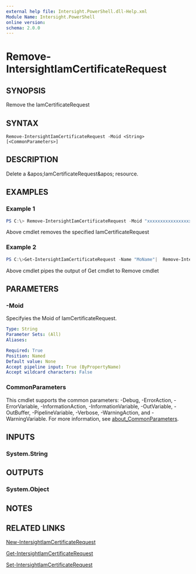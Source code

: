 ```yaml
---
external help file: Intersight.PowerShell.dll-Help.xml
Module Name: Intersight.PowerShell
online version:
schema: 2.0.0
---
```


# Remove-IntersightIamCertificateRequest

## SYNOPSIS
Remove the IamCertificateRequest

## SYNTAX

```
Remove-IntersightIamCertificateRequest -Moid <String> [<CommonParameters>]
```

## DESCRIPTION
Delete a &amp;apos;IamCertificateRequest&amp;apos; resource.

## EXAMPLES

### Example 1
```powershell
PS C:\> Remove-IntersightIamCertificateRequest -Moid "xxxxxxxxxxxxxxxxxxxxxxxxxxx"
```
Above cmdlet removes the specified IamCertificateRequest 

### Example 2
```powershell
PS C:\>Get-IntersightIamCertificateRequest -Name "MoName"|  Remove-IntersightIamCertificateRequest
```
Above cmdlet pipes the output of Get cmdlet to Remove cmdlet

## PARAMETERS

### -Moid
Specifyies the Moid of IamCertificateRequest.

```yaml
Type: String
Parameter Sets: (All)
Aliases:

Required: True
Position: Named
Default value: None
Accept pipeline input: True (ByPropertyName)
Accept wildcard characters: False
```

### CommonParameters
This cmdlet supports the common parameters: -Debug, -ErrorAction, -ErrorVariable, -InformationAction, -InformationVariable, -OutVariable, -OutBuffer, -PipelineVariable, -Verbose, -WarningAction, and -WarningVariable. For more information, see [about_CommonParameters](http://go.microsoft.com/fwlink/?LinkID=113216).

## INPUTS

### System.String

## OUTPUTS

### System.Object
## NOTES

## RELATED LINKS

[New-IntersightIamCertificateRequest](./New-IntersightIamCertificateRequest.md)

[Get-IntersightIamCertificateRequest](./Get-IntersightIamCertificateRequest.md)

[Set-IntersightIamCertificateRequest](./Set-IntersightIamCertificateRequest.md)

